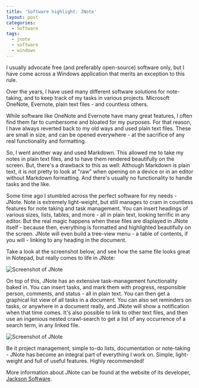 ```yaml
---
title: 'Software highlight: JNote'
layout: post
categories:
  - Software
tags:
  - jnote
  - software
  - windows
---
```

I usually advocate free (and preferably open-source) software only, but I have come across a Windows application that merits an exception to this rule.

Over the years, I have used many different software solutions for note-taking, and to keep track of my tasks in various projects. Microsoft OneNote, Evernote, plain text files - and countless others.

While software like OneNote and Evernote have many great features, I often find them far to cumbersome and bloated for my purposes. For that reason, I have always reverted back to my old ways and used plain text files. These are small in size, and can be opened everywhere - at the sacrifice of any real functionality and formatting.

So, I went another way and used Markdown. This allowed me to take my notes in plain text files, and to have them rendered beautifully on the screen. But, there's a drawback to this as well: Although Markdown is plain text, it is not pretty to look at "raw" when opening on a device or in an editor without Markdown formatting. And there's usually no functionality to handle tasks and the like.

Some time ago I stumbled across the perfect software for my needs - JNote. Note is extremely light-weight, but still manages to cram in countless features for note taking and task management. You can insert headings of various sizes, lists, tables, and more - all in plain text, looking terrific in any editor. But the real magic happens when these files are displayed in JNote itself - because then, everything is formatted and highlighted beautifully on the screen. JNote will even build a tree-view menu - a table of contents, if you will - linking to any heading in the document.

Take a look at the screenshot below, and see how the same file looks great in Notepad, but really comes to life in JNote:

![Screenshot of JNote]({{site.url}}/assets/img/jnote.png)

On top of this, JNote has an extensive task-management functionality baked in. You can insert tasks, and mark them with progress, responsible person, comments, and status - all in plain text. You can then get a graphical list view of all tasks in a document. You can also set reminders on tasks, or anywhere in a document really, and JNote will show a notification when that time comes. It's also possible to link to other text files, and then use an ingenious nested crawl-search to get a list of any occurrence of a search term, in any linked file.

![Screenshot of JNote]({{site.url}}/assets/img/jnote_2.png)

Be it project management, simple to-do lists, documentation or note-taking - JNote has become an integral part of everything I work on. Simple, light-weight and full of useful features. Highly recommended!

More information about JNote can be found at the website of its developer, [Jackson Software](http://jacksonsoftware.io/jnote/).